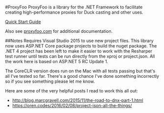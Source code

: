 #ProxyFoo
ProxyFoo is a library for the .NET Framework to facilitate creating high-performance proxies for Duck casting and other uses.

[Quick Start Guide](http://proxyfoo.com/docs/quickstart/)

Also see [proxyfoo.com](http://proxyfoo.com) for additional documentation.

##Notes
Requires Visual Studio 2015 to use new project files.  This library now uses ASP.NET Core package projects to build the nuget package.
The .NET 4 project has been left to make it easier to work with the Resharper test runner
until tests can be run directly from the xproj or project.json.  All the work here is
based on ASP.NET 5 RC Update 1.

The CoreCLR version does run on the Mac with all tests passing but that's all I've tested so far.
There's a good chance I've done something incorrectly so if you see something please
let me know.

Here are some of the very helpful posts I read to work this all out:
- http://blog.marcgravell.com/2015/11/the-road-to-dnx-part-1.html
- https://oren.codes/2016/02/08/project-json-all-the-things/
